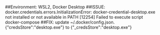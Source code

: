 ##Environment: WSL2, Docker Desktop
##ISSUE:
  docker.credentials.errors.InitializationError: docker-credential-desktop.exe not installed or not available in PATH
  [12254] Failed to execute script docker-compose
##FIX:
  update ~/.docker/config.json.
   {"credsStore":"desktop.exe"} to {"_credsStore":"desktop.exe"}

